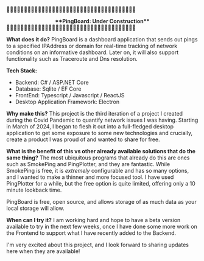 🚧🚧🚧🚧🚧🚧🚧🚧🚧🚧🚧🚧🚧🚧🚧🚧🚧🚧🚧🚧🚧🚧🚧🚧🚧🚧🚧🚧🚧🚧🚧🚧🚧🚧🚧🚧🚧
 <div align="center"> <b>**PingBoard: Under Construction**</b> </div>
🚧🚧🚧🚧🚧🚧🚧🚧🚧🚧🚧🚧🚧🚧🚧🚧🚧🚧🚧🚧🚧🚧🚧🚧🚧🚧🚧🚧🚧🚧🚧🚧🚧🚧🚧🚧🚧

**What does it do?**
PingBoard is a dashboard application that sends out pings to a specified IPAddress or domain 
for real-time tracking of network conditions on an informative dashboard.  Later on, it will also support functionality 
such as Traceroute and Dns resolution.


**Tech Stack:**
- Backend: C# / ASP.NET Core 
- Database: Sqlite / EF Core
- FrontEnd: Typescript / Javascript / ReactJS
- Desktop Application Framework: Electron


**Why make this?**
This project is the third iteration of a project I created during the Covid Pandemic to quantify network issues
I was having. Starting in March of 2024, I began to flesh it out into a full-fledged desktop application to
get some exposure to some new technologies and crucially, create a product I was proud of and wanted to share for free.


**What is the benefit of this vs other already available solutions that do the same thing?**
The most ubiquitous programs that already do this are ones such as SmokePing and PingPlotter, and they are fantastic.
While SmokePing is free, it is *extremely* configurable and has so many options, and I wanted to make a thinner and more focused
tool. I have used PingPlotter for a while, but the free option is quite limited, offering only a 10 minute lookback time.

PingBoard is free, open source, and allows storage of as much data as your local storage will allow.


**When can I try it?**
I am working hard and hope to have a beta version available to try in the next few weeks, once I have 
done some more work on the Frontend to support what I have recently added to the Backend.


I'm very excited about this project, and I look forward to sharing updates here when they are available!
